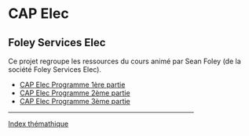 # CAP Elec
## Foley Services Elec

Ce projet regroupe les ressources du cours animé par Sean Foley (de la société Foley Services Elec).

- [CAP Elec Programme 1ère partie](./1ere_partie/README.md)
- [CAP Elec Programme 2ème partie](./2eme_partie/README.md)
- [CAP Elec Programme 3ème partie](./3eme_partie/README.md)

<hr width="75%">

[Index thémathique](./Index.md)
